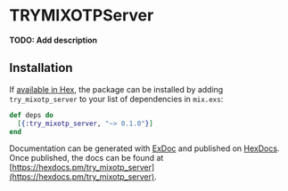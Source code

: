 # TRYMIXOTPServer

**TODO: Add description**

## Installation

If [available in Hex](https://hex.pm/docs/publish), the package can be installed
by adding `try_mixotp_server` to your list of dependencies in `mix.exs`:

```elixir
def deps do
  [{:try_mixotp_server, "~> 0.1.0"}]
end
```

Documentation can be generated with [ExDoc](https://github.com/elixir-lang/ex_doc)
and published on [HexDocs](https://hexdocs.pm). Once published, the docs can
be found at [https://hexdocs.pm/try_mixotp_server](https://hexdocs.pm/try_mixotp_server).

